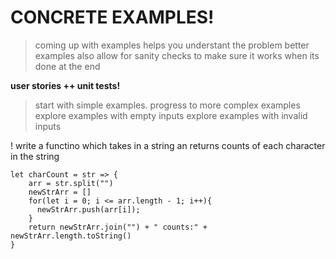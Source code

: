 # CONCRETE EXAMPLES!

> coming up with examples helps you understant the problem better
> examples also allow for sanity checks to make sure it works when its done at the end

**user stories ++ unit tests!**

> start with simple examples.
> progress to more complex examples
> explore examples with empty inputs
> explore examples with invalid inputs

! write a functino which takes in a string an returns counts of each character in the string

    let charCount = str => {
        arr = str.split("")
        newStrArr = []
        for(let i = 0; i <= arr.length - 1; i++){
          newStrArr.push(arr[i]);
        }
        return newStrArr.join("") + " counts:" + newStrArr.length.toString()
    }
